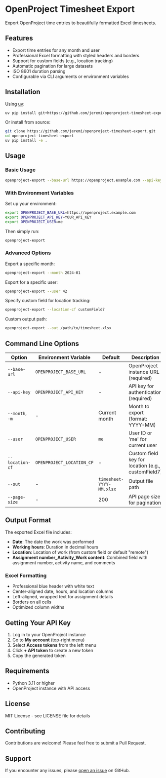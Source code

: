# OpenProject Timesheet Export

Export OpenProject time entries to beautifully formatted Excel timesheets.

## Features

- Export time entries for any month and user
- Professional Excel formatting with styled headers and borders
- Support for custom fields (e.g., location tracking)
- Automatic pagination for large datasets
- ISO 8601 duration parsing
- Configurable via CLI arguments or environment variables

## Installation

Using [uv](https://github.com/astral-sh/uv):

```bash
uv pip install git+https://github.com/jeremi/openproject-timesheet-export.git
```

Or install from source:

```bash
git clone https://github.com/jeremi/openproject-timesheet-export.git
cd openproject-timesheet-export
uv pip install -e .
```

## Usage

### Basic Usage

```bash
openproject-export --base-url https://openproject.example.com --api-key YOUR_API_KEY
```

### With Environment Variables

Set up your environment:

```bash
export OPENPROJECT_BASE_URL=https://openproject.example.com
export OPENPROJECT_API_KEY=YOUR_API_KEY
export OPENPROJECT_USER=me
```

Then simply run:

```bash
openproject-export
```

### Advanced Options

Export a specific month:

```bash
openproject-export --month 2024-01
```

Export for a specific user:

```bash
openproject-export --user 42
```

Specify custom field for location tracking:

```bash
openproject-export --location-cf customField7
```

Custom output path:

```bash
openproject-export --out /path/to/timesheet.xlsx
```

## Command Line Options

| Option | Environment Variable | Default | Description |
|--------|---------------------|---------|-------------|
| `--base-url` | `OPENPROJECT_BASE_URL` | - | OpenProject instance URL (required) |
| `--api-key` | `OPENPROJECT_API_KEY` | - | API key for authentication (required) |
| `--month`, `-m` | - | Current month | Month to export (format: YYYY-MM) |
| `--user` | `OPENPROJECT_USER` | `me` | User ID or 'me' for current user |
| `--location-cf` | `OPENPROJECT_LOCATION_CF` | - | Custom field key for location (e.g., customField7) |
| `--out` | - | `timesheet-YYYY-MM.xlsx` | Output file path |
| `--page-size` | - | 200 | API page size for pagination |

## Output Format

The exported Excel file includes:

- **Date**: The date the work was performed
- **Working hours**: Duration in decimal hours
- **Location**: Location of work (from custom field or default "remote")
- **Assignment number_Activity_Work content**: Combined field with assignment number, activity name, and comments

### Excel Formatting

- Professional blue header with white text
- Center-aligned date, hours, and location columns
- Left-aligned, wrapped text for assignment details
- Borders on all cells
- Optimized column widths

## Getting Your API Key

1. Log in to your OpenProject instance
2. Go to **My account** (top-right menu)
3. Select **Access tokens** from the left menu
4. Click **+ API token** to create a new token
5. Copy the generated token

## Requirements

- Python 3.11 or higher
- OpenProject instance with API access

## License

MIT License - see LICENSE file for details

## Contributing

Contributions are welcome! Please feel free to submit a Pull Request.

## Support

If you encounter any issues, please [open an issue](https://github.com/jeremi/openproject-timesheet-export/issues) on GitHub.
